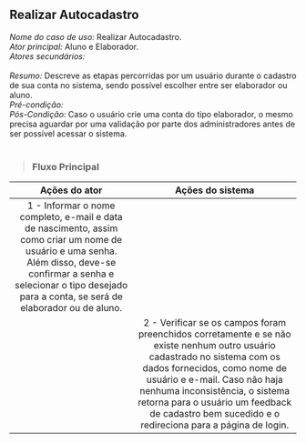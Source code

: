## Realizar Autocadastro
*Nome do caso de uso:* Realizar Autocadastro. <br>
*Ator principal:* Aluno e Elaborador. <br>
*Atores secundários:* <br>	 
*Resumo:* Descreve as etapas percorridas por um usuário durante o cadastro de sua conta no sistema, sendo possível escolher entre ser elaborador ou aluno. <br>
*Pré-condição:* <br>
*Pós-Condição:* Caso o usuário crie uma conta do tipo elaborador, o mesmo precisa aguardar por uma validação por parte dos administradores antes de ser possível acessar o sistema. <br> <br>

> ### Fluxo Principal
| Ações do ator                            | Ações do sistema      |
| :-----------------:                      | :-----------------:   |  
| 1 - Informar o nome completo, e-mail e data de nascimento, assim como criar um nome de usuário e uma senha. Além disso, deve-se confirmar a senha e selecionar o tipo desejado para a conta, se será de elaborador ou de aluno. |             |  
|                                          | 2 - Verificar se os campos foram preenchidos corretamente e se não existe nenhum outro usuário cadastrado no sistema com os dados fornecidos, como nome de usuário e e-mail. Caso não haja nenhuma inconsistência, o sistema retorna para o usuário um feedback de cadastro bem sucedido e o redireciona para a página de login.  |  

<br>
